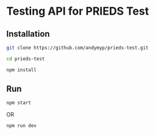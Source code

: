 # Testing API for PRIEDS Test

## Installation

```bash
git clone https://github.com/andymyp/prieds-test.git
```

```bash
cd prieds-test
```

```bash
npm install
```

## Run

```bash
npm start
```

OR

```bash
npm run dev
```
